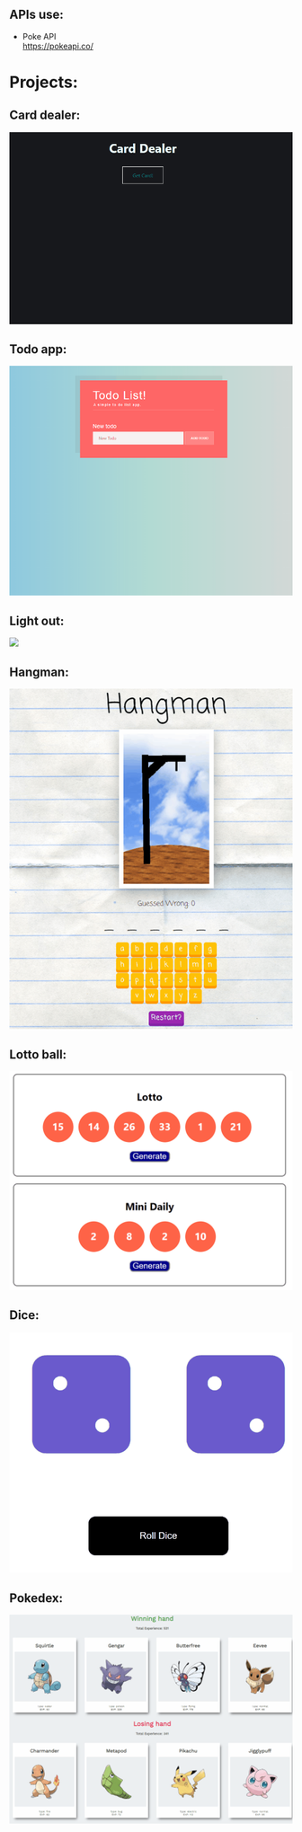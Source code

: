 ## APIs use:
* Poke API   
https://pokeapi.co/

# Projects:
## Card dealer:
<img src="IMAGES/carddealer.gif">

## Todo app:
<img src="IMAGES/todoapp.gif">

## Light out:
<img src="IMAGES/lightout.gif">

## Hangman:
<img src="IMAGES/hangman.gif">

## Lotto ball:
<img src="IMAGES/lotto.gif">

## Dice:
<img src="IMAGES/dice.gif">

## Pokedex:  
<img src="IMAGES/pokedex.gif">